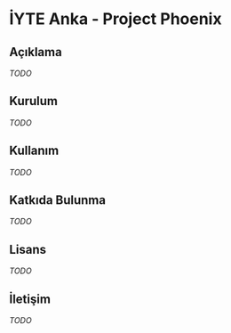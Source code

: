 # İYTE Anka - Project Phoenix

## Açıklama

*TODO*

## Kurulum

*TODO*

## Kullanım

*TODO*

## Katkıda Bulunma

*TODO*

## Lisans

*TODO*

## İletişim

*TODO*